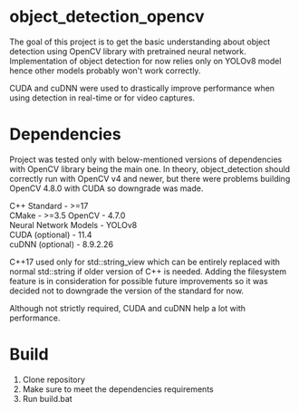 # object_detection_opencv
The goal of this project is to get the basic understanding about object detection using OpenCV library with pretrained neural network.
Implementation of object detection for now relies only on YOLOv8 model hence other models probably won't work correctly.

CUDA and cuDNN were used to drastically improve performance when using detection in real-time or for video captures. 

# Dependencies
Project was tested only with below-mentioned versions of dependencies with OpenCV library being the main one.
In theory, object_detection should correctly run with OpenCV v4 and newer, but there were problems building OpenCV 4.8.0 with CUDA so downgrade was made.

C++ Standard - >=17<br>
CMake - >=3.5
OpenCV - 4.7.0<br>
Neural Network Models - YOLOv8<br>
CUDA (optional) - 11.4<br>
cuDNN (optional) - 8.9.2.26<br>

C++17 used only for std::string_view which can be entirely replaced with normal std::string if older version of C++ is needed.
Adding the filesystem feature is in consideration for possible future improvements so it was decided not to downgrade the version of the standard for now. 

Although not strictly required, CUDA and cuDNN help a lot with performance. 

# Build
1) Clone repository
2) Make sure to meet the dependencies requirements
3) Run build.bat
